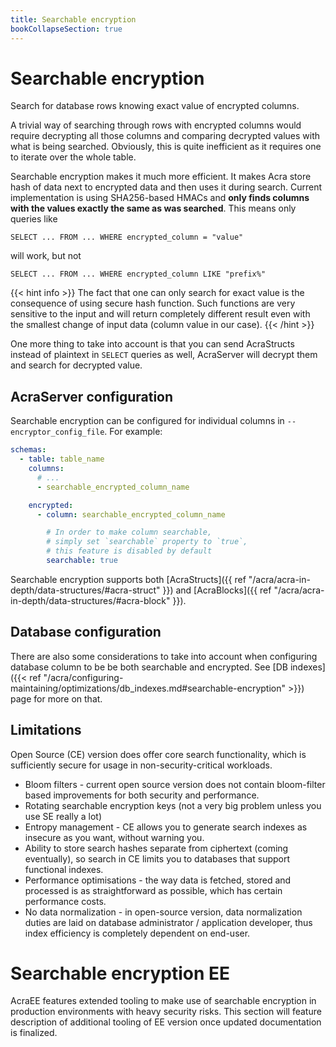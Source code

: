 ```yaml
---
title: Searchable encryption
bookCollapseSection: true
---
```


# Searchable encryption

Search for database rows knowing exact value of encrypted columns.

A trivial way of searching through rows with encrypted columns would require decrypting
all those columns and comparing decrypted values with what is being searched.
Obviously, this is quite inefficient as it requires one to iterate over the whole table.

Searchable encryption makes it much more efficient.
It makes Acra store hash of data next to encrypted data and then uses it during search.
Current implementation is using SHA256-based HMACs and **only finds columns with the values exactly the same as was searched**.
This means only queries like
```
SELECT ... FROM ... WHERE encrypted_column = "value"
```
will work, but not
```
SELECT ... FROM ... WHERE encrypted_column LIKE "prefix%"
```

{{< hint info >}}
The fact that one can only search for exact value is the consequence of using secure hash function.
Such functions are very sensitive to the input and will return completely different result even
with the smallest change of input data (column value in our case).
{{< /hint >}}

One more thing to take into account is that you can send AcraStructs instead of plaintext
in `SELECT` queries as well, AcraServer will decrypt them and search for decrypted value.

## AcraServer configuration

Searchable encryption can be configured for individual columns in `--encryptor_config_file`.
For example:

<!-- Config struct lives in encryptor/config/encryptionSettings.go -->
```yaml
schemas:
  - table: table_name
    columns:
      # ...
      - searchable_encrypted_column_name

    encrypted:
      - column: searchable_encrypted_column_name

        # In order to make column searchable,
        # simply set `searchable` property to `true`,
        # this feature is disabled by default
        searchable: true
```

Searchable encryption supports
both [AcraStructs]({{ ref "/acra/acra-in-depth/data-structures/#acra-struct" }})
and [AcraBlocks]({{ ref "/acra/acra-in-depth/data-structures/#acra-block" }}).

## Database configuration

There are also some considerations to take into account when configuring database column to be be both searchable and encrypted.
See [DB indexes]({{< ref "/acra/configuring-maintaining/optimizations/db_indexes.md#searchable-encryption" >}}) page for more on that.

## Limitations

Open Source (CE) version does offer core search functionality, which is sufficiently secure for usage in non-security-critical workloads. 

* Bloom filters - current open source version does not contain bloom-filter based improvements for both security and performance.
* Rotating searchable encryption keys (not a very big problem unless you use SE really a lot) 
* Entropy management - CE allows you to generate search indexes as insecure as you want, without warning you. 
* Ability to store search hashes separate from ciphertext (coming eventually), so search in CE limits you to databases that support functional indexes.
* Performance optimisations - the way data is fetched, stored and processed is as straightforward as possible, which has certain performance costs. 
* No data normalization - in open-source version, data normalization duties are laid on database administrator / application developer, thus index efficiency is completely dependent on end-user. 

# Searchable encryption EE

AcraEE features extended tooling to make use of searchable encryption in production environments with heavy security risks. This section will feature description of additional tooling of EE version once updated documentation is finalized. 


